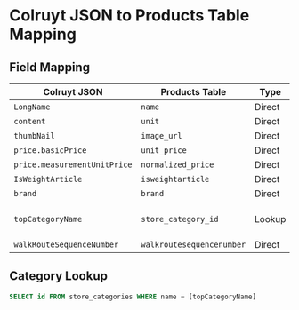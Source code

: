 # Colruyt JSON to Products Table Mapping

## Field Mapping

| Colruyt JSON | Products Table | Type | Notes |
|--------------|----------------|------|-------|
| `LongName` | `name` | Direct |  |
| `content` | `unit` | Direct |  |
| `thumbNail` | `image_url` | Direct |  |
| `price.basicPrice` | `unit_price` | Direct |  |
| `price.measurementUnitPrice` | `normalized_price` | Direct |  |
| `IsWeightArticle` | `isweightarticle` | Direct |  |
| `brand` | `brand` | Direct |  |
| `topCategoryName` | `store_category_id` | Lookup | Find ID by name in store_categories |
| `walkRouteSequenceNumber` | `walkroutesequencenumber` | Direct |  |

## Category Lookup
```sql
SELECT id FROM store_categories WHERE name = [topCategoryName]
```